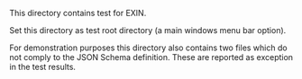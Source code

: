 This directory contains test for EXIN.

Set this directory as test root directory (a main windows menu bar option).

For demonstration purposes this directory also contains two files which do not comply to the JSON Schema
definition. These are reported as exception in the test results.

